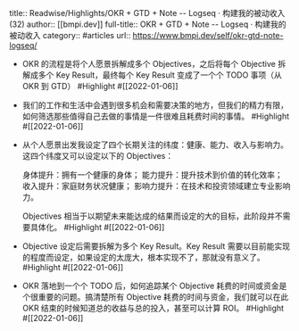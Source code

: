 title:: Readwise/Highlights/OKR + GTD + Note -- Logseq · 构建我的被动收入 (32)
author:: [[bmpi.dev]]
full-title:: OKR + GTD + Note -- Logseq · 构建我的被动收入
category:: #articles
url:: https://www.bmpi.dev/self/okr-gtd-note-logseq/

- OKR 的流程是将个人愿景拆解成多个 Objectives，之后将每个 Objective 拆解成多个 Key Result，最终每个 Key Result 变成了一个个 TODO 事项（从 OKR 到 GTD） #Highlight #[[2022-01-06]]
- 我们的工作和生活中会遇到很多机会和需要决策的地方，但我们的精力有限，如何筛选那些值得自己去做的事情是一件很难且耗费时间的事情。 #Highlight #[[2022-01-06]]
- 从个人愿景出发我设定了四个长期关注的纬度：健康、能力、收入与影响力。这四个纬度又可以设定以下的 Objectives：
  
  身体提升：拥有一个健康的身体；
  能力提升：提升技术到价值的转化效率；
  收入提升：家庭财务状况健康；
  影响力提升：在技术和投资领域建立专业影响力。
  
  Objectives 相当于以期望未来能达成的结果而设定的大的目标，此阶段并不需要具体化。 #Highlight #[[2022-01-06]]
- Objective 设定后需要拆解为多个 Key Result。Key Result 需要以目前能实现的程度而设定，如果设定的太庞大，根本实现不了，那就没有意义了。 #Highlight #[[2022-01-06]]
- OKR 落地到一个个 TODO 后，如何追踪某个 Objective 耗费的时间或资金是个很重要的问题。搞清楚所有 Objective 耗费的时间与资金，我们就可以在此 OKR 结束的时候知道总的收益与总的投入，甚至可以计算 ROI。 #Highlight #[[2022-01-06]]